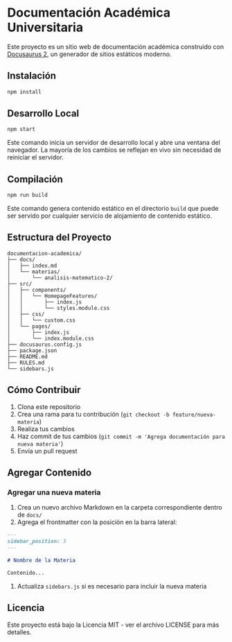# Documentación Académica Universitaria

Este proyecto es un sitio web de documentación académica construido con [Docusaurus 2](https://docusaurus.io/), un generador de sitios estáticos moderno.

## Instalación

```bash
npm install
```

## Desarrollo Local

```bash
npm start
```

Este comando inicia un servidor de desarrollo local y abre una ventana del navegador. La mayoría de los cambios se reflejan en vivo sin necesidad de reiniciar el servidor.

## Compilación

```bash
npm run build
```

Este comando genera contenido estático en el directorio `build` que puede ser servido por cualquier servicio de alojamiento de contenido estático.

## Estructura del Proyecto

```
documentacion-academica/
├── docs/
│   ├── index.md
│   └── materias/
│       └── analisis-matematico-2/
├── src/
│   ├── components/
│   │   └── HomepageFeatures/
│   │       ├── index.js
│   │       └── styles.module.css
│   ├── css/
│   │   └── custom.css
│   └── pages/
│       ├── index.js
│       └── index.module.css
├── docusaurus.config.js
├── package.json
├── README.md
├── RULES.md
└── sidebars.js
```

## Cómo Contribuir

1. Clona este repositorio
2. Crea una rama para tu contribución (`git checkout -b feature/nueva-materia`)
3. Realiza tus cambios
4. Haz commit de tus cambios (`git commit -m 'Agrega documentación para nueva materia'`)
5. Envía un pull request

## Agregar Contenido

### Agregar una nueva materia

1. Crea un nuevo archivo Markdown en la carpeta correspondiente dentro de `docs/`
2. Agrega el frontmatter con la posición en la barra lateral:

```md
---
sidebar_position: 3
---

# Nombre de la Materia

Contenido...
```

1. Actualiza `sidebars.js` si es necesario para incluir la nueva materia

## Licencia

Este proyecto está bajo la Licencia MIT - ver el archivo LICENSE para más detalles.